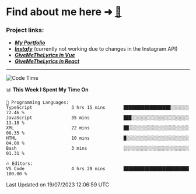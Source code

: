 # Find about me here ➜ [🧑](https://pauabella.dev)

### Project links:
- ***[My Portfolio](https://pauabella.dev)***
- ***[Instafy](https://instafy.me)*** (currently not working due to changes in the Instagram API)
- ***[GiveMeTheLyrics in Vue](https://lyrics.pauabella.dev)***
- ***[GiveMeTheLyrics in React](https://pauabella.dev/GiveMeTheLyrics)***

---
<!--START_SECTION:waka-->
![Code Time](http://img.shields.io/badge/Code%20Time-2%2C312%20hrs%2053%20mins-blue)

📊 **This Week I Spent My Time On** 

```text
💬 Programming Languages: 
TypeScript               3 hrs 15 mins       ██████████████████░░░░░░░   72.46 % 
JavaScript               35 mins             ███░░░░░░░░░░░░░░░░░░░░░░   13.18 % 
XML                      22 mins             ██░░░░░░░░░░░░░░░░░░░░░░░   08.35 % 
HTML                     10 mins             █░░░░░░░░░░░░░░░░░░░░░░░░   04.00 % 
Bash                     3 mins              ░░░░░░░░░░░░░░░░░░░░░░░░░   01.31 % 

🔥 Editors: 
VS Code                  4 hrs 29 mins       █████████████████████████   100.00 % 
```


 Last Updated on 19/07/2023 12:06:59 UTC
<!--END_SECTION:waka-->
